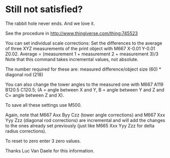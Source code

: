 # Still not satisfied?
The rabbit hole never ends. And we love it.

See the procedure in http://www.thingiverse.com/thing:745523

You can set individual scale corrections: Set the differences to the average of three
XYZ measurements of the print object with M667 X-0.01 Y-0.01 Z0.02.
Average = (measurement 1 + measurement 2 + measurement 3)/3 
Note that this command takes incremental values, not absolute.

The number required for these are: measured difference/object size (60) * diagonal
rod (218)

You can also change the tower angles to the measured one with M667 A119 B120.5
C120.5; (A = angle between X and Y, B = angle between Y and Z and C= angle
between Z and X). 

To save all these settings use M500.

Again, note that M667 Axx Byy Czz (tower angle corrections) and M667 Xxx Yyy Zzz
(diagonal rod corrections) are incremental and will add the changes to the ones
already set previously (just like M665 Xxx Yyy Zzz for delta radius corrections). 

To reset to zero enter 3 zero values.

Thanks Luc Van Daele for this information.